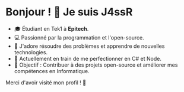 # Bonjour ! 👋 Je suis J4ssR

- 🎓 Étudiant en Tek1 à **Epitech**.
- 💻 Passionné par la programmation et l'open-source.
- 🔧 J'adore résoudre des problèmes et apprendre de nouvelles technologies.
- 🌱 Actuellement en train de me perfectionner en C# et Node.
- 🎯 Objectif : Contribuer à des projets open-source et améliorer mes compétences en Informatique.

Merci d'avoir visité mon profil ! 🚀
